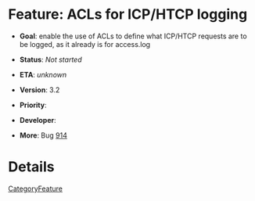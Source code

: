 # Feature: ACLs for ICP/HTCP logging

  - **Goal**: enable the use of ACLs to define what ICP/HTCP requests
    are to be logged, as it already is for access.log

  - **Status**: *Not started*

<!-- end list -->

  - **ETA**: *unknown*

  - **Version**: 3.2

  - **Priority**:

  - **Developer**:

  - **More**: Bug
    [914](https://bugs.squid-cache.org/show_bug.cgi?id=914)

# Details

[CategoryFeature](/CategoryFeature)
